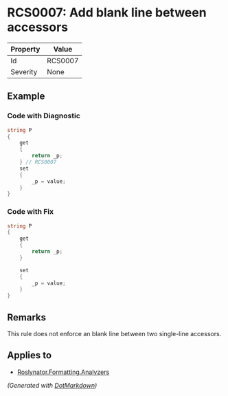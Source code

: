 # RCS0007: Add blank line between accessors

| Property | Value   |
| -------- | ------- |
| Id       | RCS0007 |
| Severity | None    |

## Example

### Code with Diagnostic

```csharp
string P
{
    get
    {
        return _p;
    } // RCS0007
    set
    {
        _p = value;
    }
}
```

### Code with Fix

```csharp
string P
{
    get
    {
        return _p;
    }

    set
    {
        _p = value;
    }
}
```

## Remarks

This rule does not enforce an blank line between two single-line accessors.

## Applies to

* [Roslynator.Formatting.Analyzers](https://www.nuget.org/packages/Roslynator.Formatting.Analyzers)


*\(Generated with [DotMarkdown](http://github.com/JosefPihrt/DotMarkdown)\)*